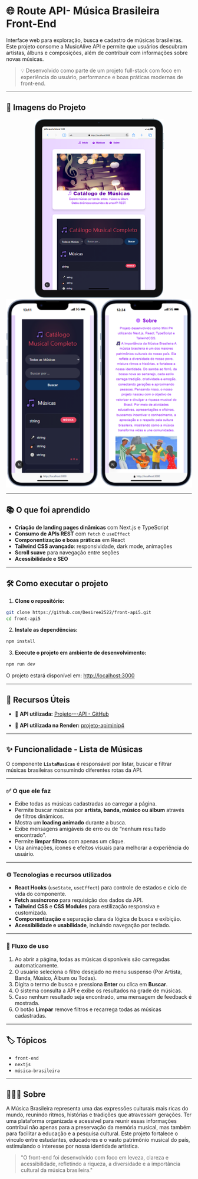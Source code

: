 # 🌐 Route API- Música Brasileira Front-End

Interface web para exploração, busca e cadastro de músicas brasileiras. Este projeto consome a MusicAlive API e permite que usuários descubram artistas, álbuns e composições, além de contribuir com informações sobre novas músicas.

>  💡 Desenvolvido como parte de um projeto full-stack com foco em experiência do usuário, performance e boas práticas modernas de front-end.

---

## 📸 Imagens do Projeto

<div align="center">
  <img src="/public/musica3.png" width="350px" alt="Tela Catálogo de Músicas" />
  <br />
  <img src="/public/musica4.png" width="250px" alt="Tela Pesquisa" />
  <img src="/public/musica5.png" width="250px" alt="Sobre" />
</div>

---

## 📚 O que foi aprendido


- **Criação de landing pages dinâmicas** com Next.js e TypeScript
- **Consumo de APIs REST** com `fetch` e `useEffect`
- **Componentização e boas práticas** em React
- **Tailwind CSS avançado**: responsividade, dark mode, animações
- **Scroll suave** para navegação entre seções
- **Acessibilidade e SEO**

---

## 🛠️ Como executar o projeto

1. **Clone o repositório:**

```bash
git clone https://github.com/Desiree2522/front-api5.git
cd front-api5
```

2. **Instale as dependências:**

```bash
npm install


```

3. **Execute o projeto em ambiente de desenvolvimento:**

```bash
npm run dev
```

O projeto estará disponível em: [http://localhost:3000](http://localhost:3000/)

---

## 🔗 Recursos Úteis

- 🔌 **API utilizada:** [Projeto---API - GitHub](https://github.com/Desiree2522/Projeto---API)

- 🔌 **API utilizada na Render:** [projeto-apiminip4](https://projeto-apiminip4.onrender.com)

---

## ✨ Funcionalidade - Lista de Músicas

O componente **`ListaMusicas`** é responsável por listar, buscar e filtrar músicas brasileiras consumindo diferentes rotas da API.

---

### ✅ O que ele faz

- Exibe todas as músicas cadastradas ao carregar a página.
- Permite buscar músicas por **artista, banda, músico ou álbum** através de filtros dinâmicos.
- Mostra um **loading animado** durante a busca.
- Exibe mensagens amigáveis de erro ou de “nenhum resultado encontrado”.
- Permite **limpar filtros** com apenas um clique.
- Usa animações, ícones e efeitos visuais para melhorar a experiência do usuário.

---

### ⚙️ Tecnologias e recursos utilizados

- **React Hooks** (`useState`, `useEffect`) para controle de estados e ciclo de vida do componente.
- **Fetch assíncrono** para requisição dos dados da API.
- **Tailwind CSS** e **CSS Modules** para estilização responsiva e customizada.
- **Componentização** e separação clara da lógica de busca e exibição.
- **Acessibilidade e usabilidade**, incluindo navegação por teclado.

---

### 📌 Fluxo de uso

1. Ao abrir a página, todas as músicas disponíveis são carregadas automaticamente.
2. O usuário seleciona o filtro desejado no menu suspenso (Por Artista, Banda, Músico, Álbum ou Todas).
3. Digita o termo de busca e pressiona **Enter** ou clica em **Buscar**.
4. O sistema consulta a API e exibe os resultados na grade de músicas.
5. Caso nenhum resultado seja encontrado, uma mensagem de feedback é mostrada.
6. O botão **Limpar** remove filtros e recarrega todas as músicas cadastradas.

---

## 🏷️ Tópicos

- `front-end`
- `nextjs`
- `música-brasileira`

---

## 🙋🏾‍♂️ Sobre

A Música Brasileira representa uma das expressões culturais mais ricas do mundo, reunindo ritmos, histórias e tradições que atravessam gerações. Ter uma plataforma organizada e acessível para reunir essas informações contribui não apenas para a preservação da memória musical, mas também para facilitar a educação e a pesquisa cultural. Este projeto fortalece o vínculo entre estudantes, educadores e o vasto patrimônio musical do país, estimulando o interesse por nossa identidade artística.

> "O front-end foi desenvolvido com foco em leveza, clareza e acessibilidade, refletindo a riqueza, a diversidade e a importância cultural da música brasileira."